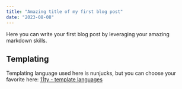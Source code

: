 ```yaml
---
title: "Amazing title of my first blog post"
date: "2023-08-08"
---
```


Here you can write your first blog post by leveraging your amazing markdown skills.

## Templating

Templating language used here is nunjucks, but you can choose your favorite here: [11ty - template languages](https://www.11ty.dev/docs/languages/)